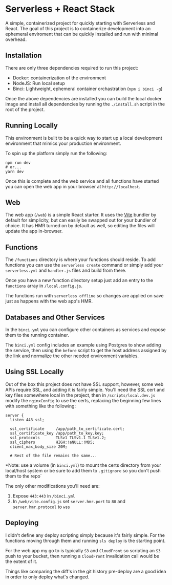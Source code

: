 # Serverless + React Stack

A simple, containerized project for quickly starting with Serverless and React. The goal
of this project is to containerize development into an ephemeral enviroment that can be
quickly installed and run with minimal overhead.

## Installation

There are only three dependencies required to run this project:

- Docker: containerization of the environment
- NodeJS: Run local setup
- Binci: Lightweight, ephemeral container orchastration (`npm i binci -g`)

Once the above dependencies are installed you can build the local docker image and install all dependencies by running the `./install.sh` script in the root of the project.

## Running Locally

This environment is built to be a quick way to start up a local development environment that mimics your production environment.

To spin up the platform simply run the following:

```
npm run dev
# or...
yarn dev
```

Once this is complete and the web service and all functions have started you can open the web app in your browser at `http://localhost`.

## Web

The web app (`/web`) is a simple React starter. It uses the [Vite](https://vitejs.dev/) bundler by default for simplicity, but can easily be swapped out for your bundler of choice. It has HMR turned on by default as well, so editing the files will update the app in-browser.

## Functions

The `/functions` directory is where your functions should reside. To add functions you can use the `serverless create` command or simply add your `serverless.yml` and `handler.js` files and build from there.

Once you have a new function directory setup just add an entry to the `functions` array in `/local.config.js`.

The functions run with `serverless offline` so changes are applied on save just as happens with the web app's HMR.

## Databases and Other Services

In the `binci.yml` you can configure other containers as services and expose them to the running container.

The `binci.yml` config includes an example using Postgres to show adding the service, then using the `before` script to get the host address assigned by the link and normalize the other needed environment variables.

## Using SSL Locally

Out of the box this project does not have SSL support, however, some web APIs require SSL, and adding it is fairly simple. You'll need the SSL cert and key files somewhere local in the project, then in `/scripts/local.dev.js` modify the `nginxConfig` to use the certs, replacing the beginning few lines with something like the following:

```
server {
  listen 443 ssl;

  ssl_certificate     /app/path_to_certificate.cert;
  ssl_certificate_key /app/path_to_key.key;
  ssl_protocols       TLSv1 TLSv1.1 TLSv1.2;
  ssl_ciphers         HIGH:!aNULL:!MD5;
  client_max_body_size 20M;

  # Rest of the file remains the same...
```

\*Note: use a volume (in `binci.yml`) to mount the certs directory from your local/host system or be sure to add them to `.gitignore` so you don't push them to the repo`

The only other modifications you'll need are:

1. Expose `443:443` in `/binci.yml`
2. In `/web/vite.config.js` set `server.hmr.port` to `80` and `server.hmr.protocol` to `wss`

## Deploying

I didn't define any deploy scripting simply because it's fairly simple. For the functions moving through them and running `sls deploy` is the starting point.

For the web app my go to is typically `S3` and `CloudFront` so scripting an `S3` push to your bucket, then running a `CloudFront` invalidation call would be the extent of it.

Things like comparing the diff's in the git history pre-deploy are a good idea in order to only deploy what's changed.
